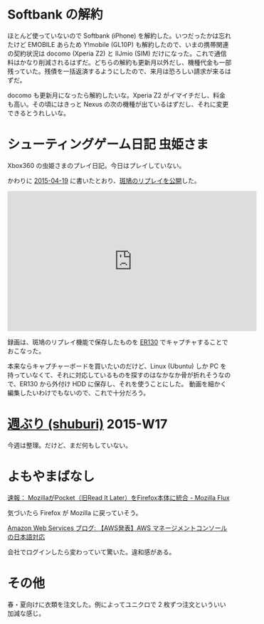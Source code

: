 # Softbank の解約

ほとんど使っていないので Softbank (iPhone) を解約した。いつだったかは忘れたけど EMOBILE あらため Y!mobile (GL10P) も解約したので、いまの携帯関連の契約状況は docomo (Xperia Z2) と IIJmio (SIM) だけになった。これで通信料はかなり削減されるはずだ。どちらの解約も更新月以外だし、機種代金も一部残っていた。残債を一括返済するようにしたので、来月は恐ろしい請求が来るはずだ。

docomo も更新月になったら解約したいな。Xperia Z2 がイマイチだし、料金も高い。その頃にはきっと Nexus の次の機種が出ているはずだし、それに変更できるとうれしいな。

# シューティングゲーム日記 虫姫さま

Xbox360 の虫姫さまのプレイ日記。今日はプレイしていない。

かわりに [2015-04-19][] に書いたとおり、[斑鳩のリプレイを公開](https://www.youtube.com/watch?v=QzMY7QbgWYs)した。

<iframe width="560" height="315" src="https://www.youtube.com/embed/QzMY7QbgWYs" frameborder="0" allowfullscreen></iframe>

録画は、斑鳩のリプレイ機能で保存したものを [ER130](http://www.avermedia.co.jp/product_swap/er130.html) でキャプチャすることでおこなった。

本来ならキャプチャーボードを買いたいのだけど、Linux (Ubuntu) しか PC を持っていなくて、それに対応しているものを探すのはなかなか骨が折れそうなので、ER130 から外付け HDD に保存し、それを使うことにした。 動画を細かく編集したいわけでもないので、これで十分だろう。

# [週ぶり (shuburi)][shuburi] 2015-W17

今週は整理。だけど、まだ何もしていない。

# よもやまばなし

[速報： MozillaがPocket（旧Read It Later）をFirefox本体に統合 - Mozilla Flux](http://rockridge.hatenablog.com/entry/2015/04/21/231112)

気づいたら Firefox が Mozilla に戻っていそう。

[Amazon Web Services ブログ: 【AWS発表】AWS マネージメントコンソールの日本語対応](http://aws.typepad.com/aws_japan/2015/04/mgmt-console-japanese.html)

会社でログインしたら変わっていて驚いた。違和感がある。

# その他

春・夏向けに衣類を注文した。例によってユニクロで 2 枚ずつ注文といういい加減な感じ。

[shuburi]: http://shuburi.org
[2015-04-19]: https://blog.bouzuya.net/2015/04/19/
